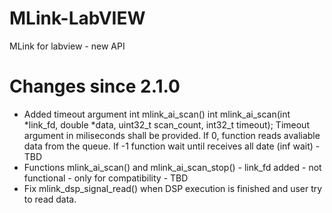 # MLink-LabVIEW
MLink for labview - new API

# Changes since 2.1.0
- Added timeout argument int mlink_ai_scan() 
int  mlink_ai_scan(int *link_fd, double *data, uint32_t scan_count, int32_t timeout);
Timeout argument in miliseconds shall be provided. If 0, function reads avaliable data from the queue. If -1 function wait until receives all date (inf wait) - TBD
- Functions mlink_ai_scan() and mlink_ai_scan_stop() - link_fd added - not functional - only for compatibility - TBD
- Fix mlink_dsp_signal_read() when DSP execution is finished and user try to read data. 
